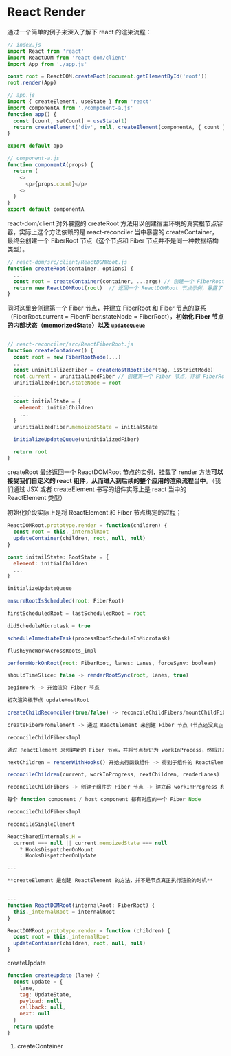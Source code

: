 # React Render

通过一个简单的例子来深入了解下 react 的渲染流程：

```javascript
// index.js
import React from 'react'
import ReactDOM from 'react-dom/client'
import App from './app.js'

const root = ReactDOM.createRoot(document.getElementById('root'))
root.render(App)

// app.js
import { createElement, useState } from 'react'
import componentA from './component-a.js'
function app() {
  const [count, setCount] = useState(1)
  return createElement('div', null, createElement(componentA, { count }))
}

export default app

// component-a.js
function componentA(props) {
  return (
    <>
      <p>{props.count}</p>
    <>
  )
}
export default componentA
```


react-dom/client 对外暴露的 createRoot 方法用以创建宿主环境的真实根节点容器，实际上这个方法依赖的是 react-reconciler 当中暴露的 createContainer，最终会创建一个 FiberRoot 节点（这个节点和 Fiber 节点并不是同一种数据结构类型）。

```javascript
// react-dom/src/client/ReactDOMRoot.js
function createRoot(container, options) {
  ...
  const root = createContainer(container, ...args) // 创建一个 FiberRootNode 节点，并和 dom element 进行关联 
  return new ReactDOMRoot(root)  // 返回一个 ReactDOMRoot 节点示例，暴露了 render 方法，可以接受 function component 进行渲染
}

```

同时这里会创建第一个 Fiber 节点，并建立 FiberRoot 和 Fiber 节点的联系（FiberRoot.current = Fiber/Fiber.stateNode = FiberRoot），**初始化 Fiber 节点的内部状态（memorizedState）以及 `updateQueue`**

```javascript

// react-reconciler/src/ReactFiberRoot.js
function createContainer() {
  const root = new FiberRootNode(...)
  ...
  const uninitializedFiber = createHostRootFiber(tag, isStrictMode)
  root.current = uninitializedFiber // 创建第一个 Fiber 节点，并和 FiberRoot 节点建立起联系
  uninitializedFiber.stateNode = root

  ...
  const initialState = {
    element: initialChildren
    ...
  }
  uninitializedFiber.memoizedState = initialState

  initializeUpdateQueue(uninitializedFiber)

  return root
}
```

createRoot 最终返回一个 ReactDOMRoot 节点的实例，挂载了 render 方法**可以接受我们自定义的 react 组件，从而进入到后续的整个应用的渲染流程当中**。（我们通过 JSX 或者 createElement 书写的组件实际上是 react 当中的 ReactElement 类型）

初始化阶段实际上是将 ReactElement 和 Fiber 节点绑定的过程；

```javascript
ReactDOMRoot.prototype.render = function(children) {
  const root = this._internalRoot
  updateContainer(children, root, null, null)
}
```

```javascript
const initailState: RootState = {
  element: initialChildren
  ...
}

initializeUpdateQueue

ensureRootIsScheduled(root: FiberRoot)

firstScheduledRoot = lastScheduledRoot = root

didScheduleMicrotask = true

scheduleImmediateTask(processRootScheduleInMicrotask)

flushSyncWorkAcrossRoots_impl

performWorkOnRoot(root: FiberRoot, lanes: Lanes, forceSynv: boolean)

shouldTimeSlice: false -> renderRootSync(root, lanes, true)

beginWork -> 开始渲染 Fiber 节点

初次渲染根节点 updateHostRoot

createChildReconciler(true/false) -> reconcileChildFibers/mountChildFibers

createFiberFromElement -> 通过 ReactElement 来创建 Fiber 节点（节点还没真正的执行渲染）

reconcileChildFibersImpl

通过 ReactElement 来创建新的 Fiber 节点，并将节点标记为 workInProcess，然后开启下一轮的处理

nextChildren = renderWithHooks() 开始执行函数组件 -> 得到子组件的 ReactElement

reconcileChildren(current, workInProgress, nextChildren, renderLanes)

reconcileChildFibers -> 创建子组件的 Fiber 节点 -> 建立起 workInProgress 和子组件 Fiber 节点的父子关系 -> workInProgress.child = mountChildFibers/reconcileChildFibers

每个 function component / host component 都有对应的一个 Fiber Node

reconcileChildFibersImpl

reconcileSingleElement

ReactSharedInternals.H = 
  current === null || current.memoizedState === null
    ? HooksDispatcherOnMount
    : HooksDispatcherOnUpdate

---

**createElement 是创建 ReactElement 的方法，并不是节点真正执行渲染的时机**


---
function ReactDOMRoot(internalRoot: FiberRoot) {
  this._internalRoot = internalRoot
}

ReactDOMRoot.prototype.render = function (children) {
  const root = this._internalRoot
  updateContainer(children, root, null, null)
}

```

createUpdate

```javascript
function createUpdate (lane) {
  const update = {
    lane,
    tag: UpdateState,
    payload: null,
    callback: null,
    next: null
  }
  return update
}
```

1. createContainer